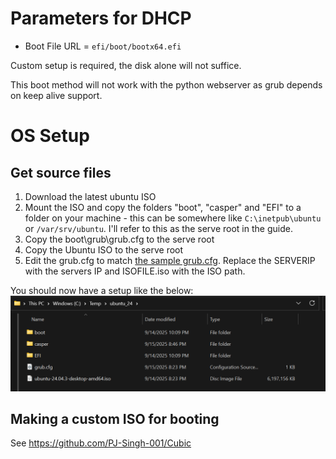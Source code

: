 # Parameters for DHCP
 - Boot File URL = `efi/boot/bootx64.efi`

Custom setup is required, the disk alone will not suffice. 

This boot method will not work with the python webserver as grub depends on keep alive support.

# OS Setup
## Get source files
1. Download the latest ubuntu ISO
1. Mount the ISO and copy the folders "boot", "casper" and "EFI"  to a folder on your machine - this can be somewhere like `C:\inetpub\ubuntu` or `/var/srv/ubuntu`. I'll refer to this as the serve root in the guide.
1. Copy the boot\grub\grub.cfg to the serve root
1. Copy the Ubuntu ISO to the serve root
1. Edit the grub.cfg to match [the sample grub.cfg](ubuntu/grub.cfg). Replace the SERVERIP with the servers IP and ISOFILE.iso with the ISO path.

You should now have a setup like the below:
![File directory listing with boot and EFI folder, as well as grub.cfg and an ISO](ubuntu/screenshot_ubuntu_completed_directory.png)

## Making a custom ISO for booting 
See https://github.com/PJ-Singh-001/Cubic